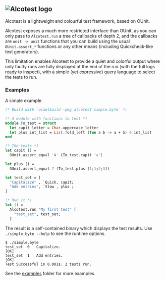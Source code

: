 ## ![Alcotest logo](https://raw.githubusercontent.com/mirage/alcotest/master/alcotest-logo.png)

Alcotest is a lightweight and colourful test framework, based on OUnit.

Alcotest exposes a much more restricted interface than OUnit, as you can
only pass to `Alcotest.run` a tree of callbacks of depth 2, and the
callbacks are `unit -> unit` functions that you can build using the
usual `OUnit.assert_*` functions or any other means (including
Quickcheck-like test generators).

This limitation enables Alcotest to provide a quiet and colorful
output where only faulty runs are fully displayed at the end of the
run (with the full logs ready to inspect), with a simple (yet
expressive) query language to select the tests to run.

### Examples

A simple example:

```ocaml
(* Build with `ocamlbuild -pkg alcotest simple.byte` *)

(* A module with functions to test *)
module To_test = struct
  let capit letter = Char.uppercase letter
  let plus int_list = List.fold_left (fun a b -> a + b) 0 int_list
end

(* The tests *)
let capit () =
  OUnit.assert_equal 'A' (To_test.capit 'a')

let plus () =
  OUnit.assert_equal 7 (To_test.plus [1;1;2;3])

let test_set = [
  "Capitalize" , `Quick, capit;
  "Add entries", `Slow , plus ;
]

(* Run it *)
let () =
  Alcotest.run "My first test" [
    "test_set", test_set;
  ]
```

The result is a self-contained binary which displays the test results. Use
`./simple.byte --help` to see the runtime options.

```shell
$ ./simple.byte
test_set  0   Capitalize.                                                   [OK]
test_set  1   Add entries.                                                  [OK]
Test Successful in 0.001s. 2 tests run.
```

See the [examples](https://github.com/mirage/alcotest/tree/master/examples)
folder for more examples.
